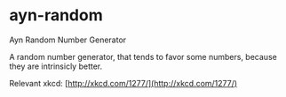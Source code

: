 ayn-random
==========

Ayn Random Number Generator

A random number generator, that tends to favor some numbers, because they are intrinsicly better.

Relevant xkcd: [http://xkcd.com/1277/](http://xkcd.com/1277/)
